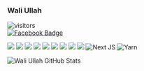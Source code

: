### Wali Ullah

![visitors](https://visitor-badge.laobi.icu/badge?page_id=wali39.wali39)<br>
[![Facebook Badge](https://img.shields.io/twitter/url?label=Follow&logo=Facebook&style=social&url=https%3A%2F%2Ffacebook.com%2Fwali39)](https://www.facebook.com/profile.php?id=100024713949293)

<img src="https://img.shields.io/badge/-HTML5-E34F26?style=flat&logo=html5&logoColor=white"> <img src="https://img.shields.io/badge/-CSS3-1572B6?style=flat&logo=css3&logoColor=white">
<img src="https://img.shields.io/badge/-Bootstrap-563D7C?style=flat&logo=bootstrap&logoColor=white">
<img src="https://img.shields.io/badge/-AntDesign-003a8c?style=flat&logo=ant-design">
<img src="https://img.shields.io/badge/-JavaScript-blueviolet?style=flat&logo=javascript&logoColor=eed718">
<img src="https://img.shields.io/badge/-ReactJs-303F9F?style=flat&logo=react">
<img src="https://img.shields.io/badge/-MaterialUI-blue?style=flat&logo=materialui">
<img src="https://img.shields.io/badge/-Markdown-00796B?style=flat&logo=Markdown"> 
<img src="https://img.shields.io/badge/PostgreSQL-4169E1.svg?style=flat&logo=PostgreSQL&logoColor=white"> 
![Next JS](https://img.shields.io/badge/Next-black?style=flat&logo=next.js&logoColor=white)
![Yarn](https://img.shields.io/badge/yarn-%232C8EBB.svg?style=flat&logo=yarn&logoColor=white)


![Wali Ullah GitHub Stats](https://github-readme-stats.vercel.app/api?username=wali39&show_icons=true)

<!--
**wali39/wali39** is a ✨ _special_ ✨ repository because its `README.md` (this file) appears on your GitHub profile.

Here are some ideas to get you started:

- 🔭 I’m currently working on ... 'React'
- 🌱 I’m currently learning ...
- 👯 I’m looking to collaborate on ...
- 🤔 I’m looking for help with ...
- 💬 Ask me about ...
- 📫 How to reach me: ...
- 😄 Pronouns: ...
- ⚡ Fun fact: ...
-->
